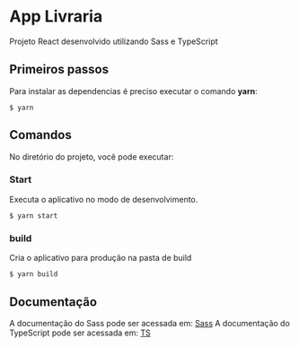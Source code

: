 # App Livraria

Projeto React desenvolvido utilizando Sass e TypeScript

## Primeiros passos

Para instalar as dependencias é preciso executar o comando **yarn**:

```
$ yarn
```

## Comandos

No diretório do projeto, você pode executar:

### **Start**

Executa o aplicativo no modo de desenvolvimento.

```
$ yarn start
```

### **build**

Cria o aplicativo para produção na pasta de build

```
$ yarn build
```

## Documentação

A documentação do Sass pode ser acessada em: [Sass](https://sass-lang.com/)
A documentação do TypeScript pode ser acessada em: [TS](https://www.typescriptlang.org/)
